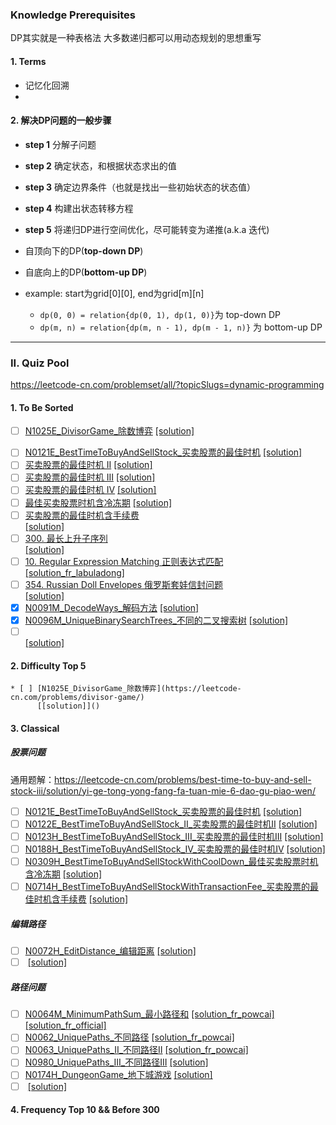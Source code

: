 
### Knowledge Prerequisites 
DP其实就是一种表格法
大多数递归都可以用动态规划的思想重写

#### 1. Terms
- 记忆化回溯
- 

#### 2. 解决DP问题的一般步骤
- **step 1** 分解子问题
- **step 2** 确定状态，和根据状态求出的值
- **step 3** 确定边界条件（也就是找出一些初始状态的状态值）
- **step 4** 构建出状态转移方程
- **step 5** 将递归DP进行空间优化，尽可能转变为递推(a.k.a 迭代)



- 自顶向下的DP(**top-down DP**)
- 自底向上的DP(**bottom-up DP**)
- example: start为grid[0][0], end为grid[m][n]
  * `dp(0, 0) = relation{dp(0, 1), dp(1, 0)}`为 top-down DP
  * `dp(m, n) = relation{dp(m, n - 1), dp(m - 1, n)}` 为 bottom-up DP

----------------------------------------------------------------------------------------------------
### II. Quiz Pool

https://leetcode-cn.com/problemset/all/?topicSlugs=dynamic-programming

#### 1. To Be Sorted
* [ ] [N1025E_DivisorGame_除数博弈](https://leetcode-cn.com/problems/divisor-game/)
      [[solution]]()
- [ ] [N0121E_BestTimeToBuyAndSellStock_买卖股票的最佳时机](https://leetcode-cn.com/problems/best-time-to-buy-and-sell-stock/solution/)
      [[solution]]()
- [ ] [买卖股票的最佳时机 II]()
      [[solution]]()
- [ ] [买卖股票的最佳时机 III]()
      [[solution]]()
- [ ] [买卖股票的最佳时机 IV]()
      [[solution]]()
- [ ] [最佳买卖股票时机含冷冻期]()
      [[solution]]()
- [ ] [买卖股票的最佳时机含手续费]()      
      [[solution]]()
- [ ] [300. 最长上升子序列](https://leetcode-cn.com/problems/longest-increasing-subsequence/description/)      
      [[solution]]()
- [ ] [10. Regular Expression Matching 正则表达式匹配](https://leetcode-cn.com/problems/regular-expression-matching/solution/ji-yu-guan-fang-ti-jie-gen-xiang-xi-de-jiang-jie-b/)      
      [[solution_fr_labuladong]](https://leetcode-cn.com/problems/regular-expression-matching/solution/ji-yu-guan-fang-ti-jie-gen-xiang-xi-de-jiang-jie-b/)
- [ ] [354. Russian Doll Envelopes 俄罗斯套娃信封问题](https://leetcode-cn.com/problems/russian-doll-envelopes/)      
      [[solution]]()      
- [x] [N0091M_DecodeWays_解码方法](https://leetcode-cn.com/problems/decode-ways/)
      [[solution]](https://leetcode-cn.com/problems/decode-ways/solution/fei-bo-na-qi-si-lu-by-dingmin1860/)
- [x] [N0096M_UniqueBinarySearchTrees_不同的二叉搜索树](https://leetcode-cn.com/problems/unique-binary-search-trees/solution/hua-jie-suan-fa-96-bu-tong-de-er-cha-sou-suo-shu-b/)
      [[solution]](https://leetcode-cn.com/problems/unique-binary-search-trees/solution/hua-jie-suan-fa-96-bu-tong-de-er-cha-sou-suo-shu-b/)
- [ ] []()      
      [[solution]]()
       
#### 2. Difficulty Top 5
    * [ ] [N1025E_DivisorGame_除数博弈](https://leetcode-cn.com/problems/divisor-game/)
          [[solution]]()
    
#### 3. Classical

##### 股票问题
通用题解：https://leetcode-cn.com/problems/best-time-to-buy-and-sell-stock-iii/solution/yi-ge-tong-yong-fang-fa-tuan-mie-6-dao-gu-piao-wen/
- [ ] [N0121E_BestTimeToBuyAndSellStock_买卖股票的最佳时机](https://leetcode-cn.com/problems/best-time-to-buy-and-sell-stock/solution/)
      [[solution]]()
- [ ] [N0122E_BestTimeToBuyAndSellStock_II_买卖股票的最佳时机II](https://leetcode-cn.com/problems/best-time-to-buy-and-sell-stock-ii/)
      [[solution]]()
- [ ] [N0123H_BestTimeToBuyAndSellStock_III_买卖股票的最佳时机III](https://leetcode-cn.com/problems/best-time-to-buy-and-sell-stock-iii/)
      [[solution]]()
- [ ] [N0188H_BestTimeToBuyAndSellStock_IV_买卖股票的最佳时机IV](https://leetcode-cn.com/problems/best-time-to-buy-and-sell-stock-iv/)
      [[solution]]()
- [ ] [N0309H_BestTimeToBuyAndSellStockWithCoolDown_最佳买卖股票时机含冷冻期](https://leetcode-cn.com/problems/best-time-to-buy-and-sell-stock-with-cooldown/)
      [[solution]]()
- [ ] [N0714H_BestTimeToBuyAndSellStockWithTransactionFee_买卖股票的最佳时机含手续费](https://leetcode-cn.com/problems/best-time-to-buy-and-sell-stock-with-transaction-fee/)
      [[solution]]()

##### 编辑路径
- [ ] [N0072H_EditDistance_编辑距离](https://leetcode-cn.com/problems/edit-distance/)
      [[solution]]()
- [ ] []()
      [[solution]]()

##### 路径问题          
- [ ] [N0064M_MinimumPathSum_最小路径和](https://leetcode-cn.com/problems/minimum-path-sum/)
      [[solution_fr_powcai]](https://leetcode-cn.com/problems/minimum-path-sum/solution/zi-di-xiang-shang-he-zi-ding-xiang-xia-by-powcai/)
      [[solution_fr_official]](https://leetcode-cn.com/problems/minimum-path-sum/solution/zui-xiao-lu-jing-he-by-leetcode/)
- [ ] [N0062_UniquePaths_不同路径](https://leetcode-cn.com/problems/unique-paths/)
      [[solution_fr_powcai]](https://leetcode-cn.com/problems/unique-paths/solution/dong-tai-gui-hua-by-powcai-2/)
- [ ] [N0063_UniquePaths_II_不同路径II](https://leetcode-cn.com/problems/unique-paths-ii/)
      [[solution_fr_powcai]](https://leetcode-cn.com/problems/unique-paths-ii/solution/zi-di-xiang-shang-he-zi-ding-xiang-xia-by-powcai-2/)
- [ ] [N0980_UniquePaths_III_不同路径III](https://leetcode-cn.com/problems/unique-paths-iii/)
      [[solution]]()
- [ ] [N0174H_DungeonGame_地下城游戏](https://leetcode-cn.com/problems/dungeon-game/)
      [[solution]]()
- [ ] []()
      [[solution]]()
#### 4. Frequency Top 10 && Before 300 
